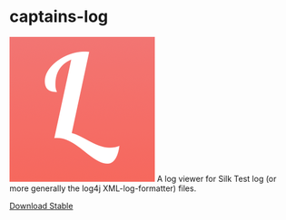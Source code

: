 # captains-log
![captain's log](CaptainsLog/Images/logviewer-vignette.png)
A log viewer for Silk Test log (or more generally the log4j XML-log-formatter) files.

[Download Stable](http://alexanderfloh.github.io/captains-log.releases/publish/stable/CaptainsLog.application)
